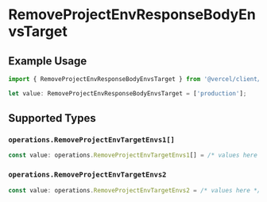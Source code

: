# RemoveProjectEnvResponseBodyEnvsTarget

## Example Usage

```typescript
import { RemoveProjectEnvResponseBodyEnvsTarget } from '@vercel/client/models/operations';

let value: RemoveProjectEnvResponseBodyEnvsTarget = ['production'];
```

## Supported Types

### `operations.RemoveProjectEnvTargetEnvs1[]`

```typescript
const value: operations.RemoveProjectEnvTargetEnvs1[] = /* values here */
```

### `operations.RemoveProjectEnvTargetEnvs2`

```typescript
const value: operations.RemoveProjectEnvTargetEnvs2 = /* values here */
```
